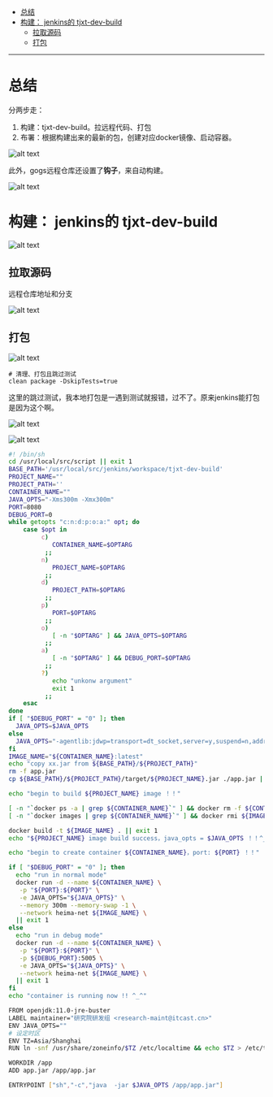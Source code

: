 - [总结](#总结)
- [构建： jenkins的 tjxt-dev-build](#构建-jenkins的-tjxt-dev-build)
  - [拉取源码](#拉取源码)
  - [打包](#打包)

---

# 总结

分两步走：
1. 构建：tjxt-dev-build。拉远程代码、打包
2. 布署：根据构建出来的最新的包，创建对应docker镜像、启动容器。

![alt text](../../images/image-381.png)

此外，gogs远程仓库还设置了**钩子**，来自动构建。

![alt text](../../images/image-380.png)


# 构建： jenkins的 tjxt-dev-build

![alt text](../../images/image-379.png)

## 拉取源码

远程仓库地址和分支

![alt text](../../images/image-350.png)

## 打包

![alt text](../../images/image-335.png)


```
# 清理、打包且跳过测试
clean package -DskipTests=true
```

这里的跳过测试，我本地打包是一遇到测试就报错，过不了。原来jenkins能打包是因为这个啊。


![alt text](../../images/image-383.png)

![alt text](../../images/image-382.png)
```bash
#! /bin/sh
cd /usr/local/src/script || exit 1
BASE_PATH='/usr/local/src/jenkins/workspace/tjxt-dev-build'
PROJECT_NAME=""
PROJECT_PATH=''
CONTAINER_NAME=""
JAVA_OPTS="-Xms300m -Xmx300m"
PORT=8080
DEBUG_PORT=0
while getopts "c:n:d:p:o:a:" opt; do
    case $opt in
         c)
            CONTAINER_NAME=$OPTARG
          ;;
         n)
            PROJECT_NAME=$OPTARG
          ;;
         d)
            PROJECT_PATH=$OPTARG
          ;;
         p)
            PORT=$OPTARG
          ;;
         o)
            [ -n "$OPTARG" ] && JAVA_OPTS=$OPTARG
          ;;
         a)
            [ -n "$OPTARG" ] && DEBUG_PORT=$OPTARG
          ;;
         ?)
            echo "unkonw argument"
            exit 1
          ;;
    esac
done
if [ "$DEBUG_PORT" = "0" ]; then
  JAVA_OPTS=$JAVA_OPTS
else
  JAVA_OPTS="-agentlib:jdwp=transport=dt_socket,server=y,suspend=n,address=*:5005"
fi
IMAGE_NAME="${CONTAINER_NAME}:latest"
echo "copy xx.jar from ${BASE_PATH}/${PROJECT_PATH}"
rm -f app.jar
cp ${BASE_PATH}/${PROJECT_PATH}/target/${PROJECT_NAME}.jar ./app.jar ||  exit 1

echo "begin to build ${PROJECT_NAME} image ！！"

[ -n "`docker ps -a | grep ${CONTAINER_NAME}`" ] && docker rm -f ${CONTAINER_NAME}
[ -n "`docker images | grep ${CONTAINER_NAME}`" ] && docker rmi ${IMAGE_NAME}

docker build -t ${IMAGE_NAME} . || exit 1
echo "${PROJECT_NAME} image build success，java_opts = $JAVA_OPTS ！！^_^"

echo "begin to create container ${CONTAINER_NAME}，port: ${PORT} ！！"

if [ "$DEBUG_PORT" = "0" ]; then
  echo "run in normal mode"
  docker run -d --name ${CONTAINER_NAME} \
   -p "${PORT}:${PORT}" \
   -e JAVA_OPTS="${JAVA_OPTS}" \
   --memory 300m --memory-swap -1 \
   --network heima-net ${IMAGE_NAME} \
  || exit 1
else
  echo "run in debug mode"
  docker run -d --name ${CONTAINER_NAME} \
   -p "${PORT}:${PORT}" \
   -p ${DEBUG_PORT}:5005 \
   -e JAVA_OPTS="${JAVA_OPTS}" \
   --network heima-net ${IMAGE_NAME} \
  || exit 1
fi
echo "container is running now !! ^_^"
```
```bash
FROM openjdk:11.0-jre-buster
LABEL maintainer="研究院研发组 <research-maint@itcast.cn>"
ENV JAVA_OPTS=""
# 设定时区
ENV TZ=Asia/Shanghai
RUN ln -snf /usr/share/zoneinfo/$TZ /etc/localtime && echo $TZ > /etc/timezone

WORKDIR /app
ADD app.jar /app/app.jar

ENTRYPOINT ["sh","-c","java  -jar $JAVA_OPTS /app/app.jar"]
```